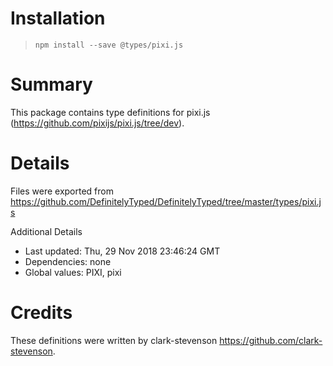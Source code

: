 # Installation
> `npm install --save @types/pixi.js`

# Summary
This package contains type definitions for pixi.js (https://github.com/pixijs/pixi.js/tree/dev).

# Details
Files were exported from https://github.com/DefinitelyTyped/DefinitelyTyped/tree/master/types/pixi.js

Additional Details
 * Last updated: Thu, 29 Nov 2018 23:46:24 GMT
 * Dependencies: none
 * Global values: PIXI, pixi

# Credits
These definitions were written by clark-stevenson <https://github.com/clark-stevenson>.
